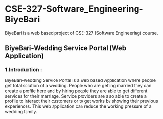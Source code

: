 # CSE-327-Software_Engineering-BiyeBari
BiyeBari is a web based project of CSE-327 (Software Engineering) course.


## BiyeBari-Wedding Service Portal (Web Application)

### 1.Introduction :

BiyeBari-Wedding Service Portal is a web based Application where people get total solution of a wedding. People who are getting married they can create a profile here and by hiring people they are able to get different services for their marriage. Service providers are also able to create a profile to interact their customers or to get works by showing their previous experiences. This web application can reduce the working pressure of a wedding family.

